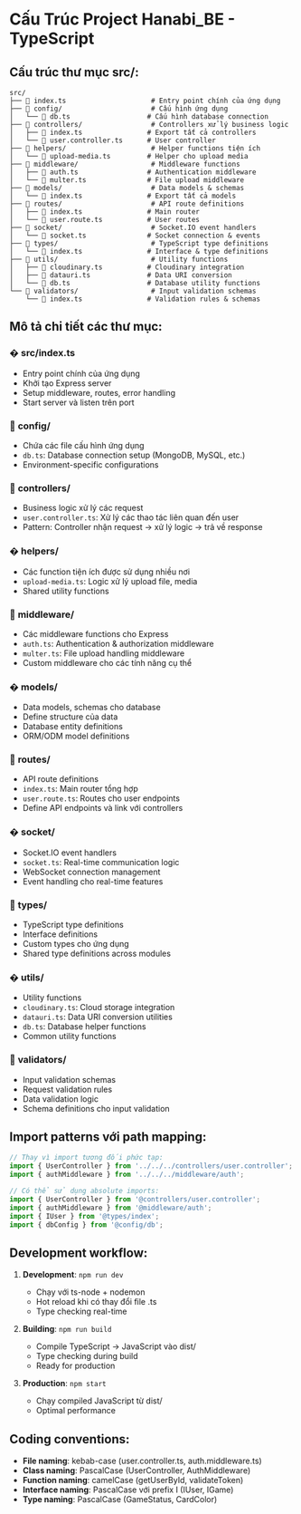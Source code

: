 # Cấu Trúc Project Hanabi_BE - TypeScript

## Cấu trúc thư mục src/:

```
src/
├── 📄 index.ts                     # Entry point chính của ứng dụng
├── 📁 config/                      # Cấu hình ứng dụng
│   └── 📄 db.ts                   # Cấu hình database connection
├── 📁 controllers/                 # Controllers xử lý business logic
│   ├── 📄 index.ts                # Export tất cả controllers
│   └── 📄 user.controller.ts      # User controller
├── 📁 helpers/                     # Helper functions tiện ích
│   └── 📄 upload-media.ts         # Helper cho upload media
├── 📁 middleware/                  # Middleware functions
│   ├── 📄 auth.ts                 # Authentication middleware
│   └── 📄 multer.ts               # File upload middleware
├── 📁 models/                      # Data models & schemas
│   └── 📄 index.ts                # Export tất cả models
├── 📁 routes/                      # API route definitions
│   ├── 📄 index.ts                # Main router
│   └── 📄 user.route.ts           # User routes
├── 📁 socket/                      # Socket.IO event handlers
│   └── 📄 socket.ts               # Socket connection & events
├── 📁 types/                       # TypeScript type definitions
│   └── 📄 index.ts                # Interface & type definitions
├── 📁 utils/                       # Utility functions
│   ├── 📄 cloudinary.ts           # Cloudinary integration
│   ├── 📄 datauri.ts              # Data URI conversion
│   └── 📄 db.ts                   # Database utility functions
└── 📁 validators/                  # Input validation schemas
    └── 📄 index.ts                # Validation rules & schemas
```

## Mô tả chi tiết các thư mục:

### � **src/index.ts**
- Entry point chính của ứng dụng
- Khởi tạo Express server
- Setup middleware, routes, error handling
- Start server và listen trên port

### 📁 **config/**
- Chứa các file cấu hình ứng dụng
- `db.ts`: Database connection setup (MongoDB, MySQL, etc.)
- Environment-specific configurations

### 📁 **controllers/**
- Business logic xử lý các request
- `user.controller.ts`: Xử lý các thao tác liên quan đến user
- Pattern: Controller nhận request → xử lý logic → trả về response

### � **helpers/**
- Các function tiện ích được sử dụng nhiều nơi
- `upload-media.ts`: Logic xử lý upload file, media
- Shared utility functions

### 📁 **middleware/**
- Các middleware functions cho Express
- `auth.ts`: Authentication & authorization middleware
- `multer.ts`: File upload handling middleware
- Custom middleware cho các tính năng cụ thể

### � **models/**
- Data models, schemas cho database
- Define structure của data
- Database entity definitions
- ORM/ODM model definitions

### 📁 **routes/**
- API route definitions
- `index.ts`: Main router tổng hợp
- `user.route.ts`: Routes cho user endpoints
- Define API endpoints và link với controllers

### � **socket/**
- Socket.IO event handlers
- `socket.ts`: Real-time communication logic
- WebSocket connection management
- Event handling cho real-time features

### 📁 **types/**
- TypeScript type definitions
- Interface definitions
- Custom types cho ứng dụng
- Shared type definitions across modules

### � **utils/**
- Utility functions
- `cloudinary.ts`: Cloud storage integration
- `datauri.ts`: Data URI conversion utilities
- `db.ts`: Database helper functions
- Common utility functions

### 📁 **validators/**
- Input validation schemas
- Request validation rules
- Data validation logic
- Schema definitions cho input validation

## Import patterns với path mapping:

```typescript
// Thay vì import tương đối phức tạp:
import { UserController } from '../../../controllers/user.controller';
import { authMiddleware } from '../../../middleware/auth';

// Có thể sử dụng absolute imports:
import { UserController } from '@controllers/user.controller';
import { authMiddleware } from '@middleware/auth';
import { IUser } from '@types/index';
import { dbConfig } from '@config/db';
```

## Development workflow:

1. **Development**: `npm run dev`
   - Chạy với ts-node + nodemon
   - Hot reload khi có thay đổi file .ts
   - Type checking real-time

2. **Building**: `npm run build`
   - Compile TypeScript → JavaScript vào dist/
   - Type checking during build
   - Ready for production

3. **Production**: `npm start`
   - Chạy compiled JavaScript từ dist/
   - Optimal performance

## Coding conventions:

- **File naming**: kebab-case (user.controller.ts, auth.middleware.ts)
- **Class naming**: PascalCase (UserController, AuthMiddleware)
- **Function naming**: camelCase (getUserById, validateToken)
- **Interface naming**: PascalCase với prefix I (IUser, IGame)
- **Type naming**: PascalCase (GameStatus, CardColor)
